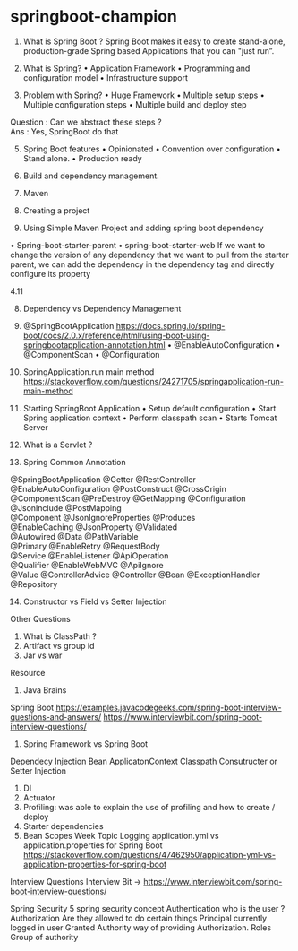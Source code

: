 # springboot-champion


1.	What is Spring Boot ?
Spring Boot makes it easy to create stand-alone, production-grade Spring based Applications that you can "just run”.

2.	What is Spring?
•	Application Framework
•	Programming and configuration model
•	Infrastructure support

3.	Problem with Spring?
•	Huge Framework
•	Multiple setup steps
•	Multiple configuration steps
•	Multiple build and deploy step

Question : Can we abstract these steps ?  
Ans : Yes, SpringBoot do that

5.	Spring Boot features
•	Opinionated
•	Convention over configuration
•	Stand alone.
•	Production ready

6.	Build and dependency management.
1.	Maven 

7.	Creating a project
1.	Using Simple Maven Project and adding spring boot dependency


•	Spring-boot-starter-parent
•	spring-boot-starter-web
If we want to change the version of any dependency that we want to pull from the starter parent, we can add the dependency in the dependency tag and directly configure its property

<properties>
    <junit.version>4.11</junit.version>
</properties>


8.	Dependency vs Dependency Management


9.	@SpringBootApplication
https://docs.spring.io/spring-boot/docs/2.0.x/reference/html/using-boot-using-springbootapplication-annotation.html
•	@EnableAutoConfiguration
•	@ComponentScan
•	@Configuration

10.	SpringApplication.run main method
https://stackoverflow.com/questions/24271705/springapplication-run-main-method


11.	Starting SpringBoot Application
•	Setup default configuration
•	Start Spring application context
•	Perform classpath scan
•	Starts Tomcat Server


12.	What is a Servlet ?


13.	Spring Common Annotation

@SpringBootApplication	@Getter	@RestController	
@EnableAutoConfiguration	@PostConstruct	@CrossOrigin	
@ComponentScan	@PreDestroy	@GetMapping	
@Configuration	@JsonInclude	@PostMapping	
@Component	@JsonIgnoreProperties	@Produces	
@EnableCaching	@JsonProperty	@Validated	
@Autowired	@Data	@PathVariable	
@Primary	@EnableRetry	@RequestBody	
@Service	@EnableListener	@ApiOperation	
@Qualifier	@EnableWebMVC	@ApiIgnore	
@Value	@ControllerAdvice	@Controller	
@Bean	@ExceptionHandler	@Repository	

    

14. Constructor vs Field vs Setter Injection



Other Questions


1.	What is ClassPath ?
2.	Artifact vs group id
3.	Jar vs war

Resource
1.	Java Brains


Spring Boot 
https://examples.javacodegeeks.com/spring-boot-interview-questions-and-answers/
https://www.interviewbit.com/spring-boot-interview-questions/

1.	Spring Framework vs Spring Boot

Dependecy Injection
Bean
ApplicatonContext
Classpath
Consutructer or Setter Injection

1. DI
2. Actuator 
3. Profiling: was able to explain the use of profiling and how to create / deploy 
4. Starter dependencies
5. Bean Scopes
Week Topic
Logging
application.yml vs application.properties for Spring Boot
https://stackoverflow.com/questions/47462950/application-yml-vs-application-properties-for-spring-boot

Interview Questions
Interview Bit ->  https://www.interviewbit.com/spring-boot-interview-questions/






Spring Security
5 spring security concept
Authentication	who is the user ?
Authorization	Are they allowed to do certain things
Principal	currently logged in user
Granted Authority	way of providing Authorization.
Roles	Group of authority


